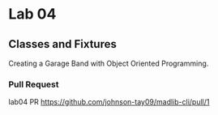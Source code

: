 # Lab 04

## Classes and Fixtures
Creating a Garage Band with Object Oriented Programming.


### Pull Request
lab04 PR https://github.com/johnson-tay09/madlib-cli/pull/1